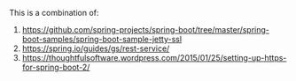 This is a combination of:
1. https://github.com/spring-projects/spring-boot/tree/master/spring-boot-samples/spring-boot-sample-jetty-ssl
1. https://spring.io/guides/gs/rest-service/
1. https://thoughtfulsoftware.wordpress.com/2015/01/25/setting-up-https-for-spring-boot-2/
